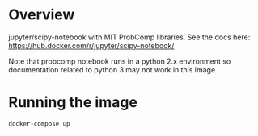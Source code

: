# Overview

jupyter/scipy-notebook with MIT ProbComp libraries. See the docs here: https://hub.docker.com/r/jupyter/scipy-notebook/

Note that probcomp notebook runs in a python 2.x environment so documentation related to python 3 may not work in this image.

# Running the image
```
docker-compose up
```
